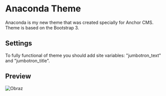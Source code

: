 Anaconda Theme
==============
Anaconda is my new theme that was created specially for Anchor CMS. Theme is based on the Bootstrap 3.

Settings
--------
To fully functional of theme you should add site variables: "jumbotron_text" and "jumbotron_title".

Preview
-------
![Obraz](http://i.imgur.com/KiuQ1SZ.png)
